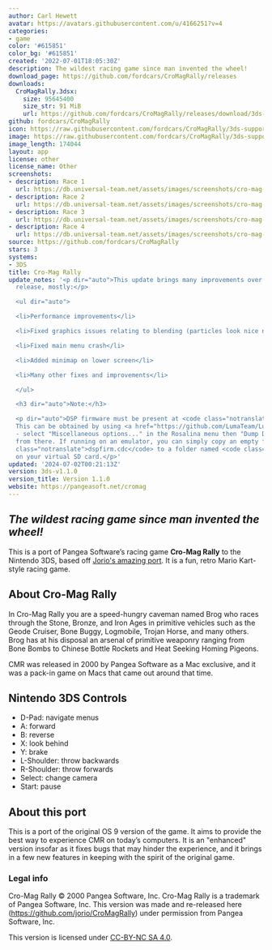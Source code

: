 ```yaml
---
author: Carl Hewett
avatar: https://avatars.githubusercontent.com/u/4166251?v=4
categories:
- game
color: '#615851'
color_bg: '#615851'
created: '2022-07-01T18:05:30Z'
description: The wildest racing game since man invented the wheel!
download_page: https://github.com/fordcars/CroMagRally/releases
downloads:
  CroMagRally.3dsx:
    size: 95645400
    size_str: 91 MiB
    url: https://github.com/fordcars/CroMagRally/releases/download/3ds-v1.1.0/CroMagRally.3dsx
github: fordcars/CroMagRally
icon: https://raw.githubusercontent.com/fordcars/CroMagRally/3ds-support/packaging/io.jor.cromagrally-alternateicon.png
image: https://raw.githubusercontent.com/fordcars/CroMagRally/3ds-support/docs/3ds_race.png
image_length: 174044
layout: app
license: other
license_name: Other
screenshots:
- description: Race 1
  url: https://db.universal-team.net/assets/images/screenshots/cro-mag-rally/race-1.png
- description: Race 2
  url: https://db.universal-team.net/assets/images/screenshots/cro-mag-rally/race-2.png
- description: Race 3
  url: https://db.universal-team.net/assets/images/screenshots/cro-mag-rally/race-3.png
- description: Race 4
  url: https://db.universal-team.net/assets/images/screenshots/cro-mag-rally/race-4.png
source: https://github.com/fordcars/CroMagRally
stars: 3
systems:
- 3DS
title: Cro-Mag Rally
update_notes: '<p dir="auto">This update brings many improvements over the initial
  release, mostly:</p>

  <ul dir="auto">

  <li>Performance improvements</li>

  <li>Fixed graphics issues relating to blending (particles look nice now)</li>

  <li>Fixed main menu crash</li>

  <li>Added minimap on lower screen</li>

  <li>Many other fixes and improvements</li>

  </ul>

  <h3 dir="auto">Note:</h3>

  <p dir="auto">DSP firmware must be present at <code class="notranslate">sdmc:/3ds/dspfirm.cdc</code>.
  This can be obtained by using <a href="https://github.com/LumaTeam/Luma3DS">Luma3DS</a>
  - select "Miscellaneous options..." in the Rosalina menu then "Dump DSP firmware"
  from there. If running on an emulator, you can simply copy an empty file named <code
  class="notranslate">dspfirm.cdc</code> to a folder named <code class="notranslate">3ds</code>
  on your virtual SD card.</p>'
updated: '2024-07-02T00:21:13Z'
version: 3ds-v1.1.0
version_title: Version 1.1.0
website: https://pangeasoft.net/cromag
---
```

## *The wildest racing game since man invented the wheel!*

This is a port of Pangea Software’s racing game **Cro-Mag Rally** to the Nintendo 3DS, based off [Jorio's amazing port](https://github.com/jorio/CroMagRally). It is a fun, retro Mario Kart-style racing game.

## About Cro-Mag Rally

In Cro-Mag Rally you are a speed-hungry caveman named Brog who races through the Stone, Bronze, and Iron Ages in primitive vehicles such as the Geode Cruiser, Bone Buggy, Logmobile, Trojan Horse, and many others. Brog has at his disposal an arsenal of primitive weaponry ranging from Bone Bombs to Chinese Bottle Rockets and Heat Seeking Homing Pigeons.

CMR was released in 2000 by Pangea Software as a Mac exclusive, and it was a pack-in game on Macs that came out around that time.

## Nintendo 3DS Controls
* D-Pad: navigate menus
* A: forward
* B: reverse
* X: look behind
* Y: brake
* L-Shoulder: throw backwards
* R-Shoulder: throw forwards
* Select: change camera
* Start: pause

## About this port

This is a port of the original OS 9 version of the game. It aims to provide the best way to experience CMR on today’s computers. It is an "enhanced" version insofar as it fixes bugs that may hinder the experience, and it brings in a few new features in keeping with the spirit of the original game.

### Legal info

Cro-Mag Rally © 2000 Pangea Software, Inc. Cro-Mag Rally is a trademark of Pangea Software, Inc. This version was made and re-released here (https://github.com/jorio/CroMagRally) under permission from Pangea Software, Inc.

This version is licensed under [CC-BY-NC SA 4.0](LICENSE.md).